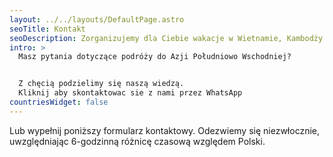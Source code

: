 ```yaml
---
layout: ../../layouts/DefaultPage.astro
seoTitle: Kontakt
seoDescription: Zorganizujemy dla Ciebie wakacje w Wietnamie, Kambodży i Laosie.
intro: >
  Masz pytania dotyczące podróży do Azji Południowo Wschodniej?


  Z chęcią podzielimy się naszą wiedzą.
  Kliknij aby skontaktowac sie z nami przez WhatsApp
countriesWidget: false
---
```


Lub wypełnij poniższy formularz kontaktowy. Odezwiemy się niezwłocznie, uwzględniając 6-godzinną różnicę czasową względem Polski.
